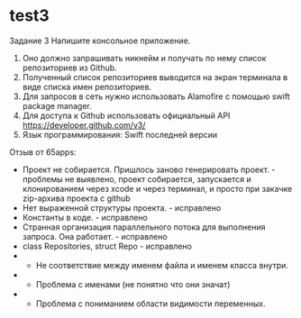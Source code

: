 # test3

Задание 3
Напишите консольное приложение.
1. Оно должно запрашивать никнейм и получать по нему список репозиториев из Github.
2. Полученный список репозиториев выводится на экран терминала в виде списка имен
репозиториев.
3. Для запросов в сеть нужно использовать Alamofire с помощью ​swift package manager.​
4. Для доступа к Github использовать официальный API ​https://developer.github.com/v3/
5. Язык программирования: Swift последней версии

Отзыв от 65apps:

- Проект не собирается. Пришлось заново генерировать проект. - проблемы не выявлено, проект собирается, запускается и клонированием через xcode и через терминал, и просто при закачке zip-архива проекта с github
- Нет выраженной структуры проекта. - исправлено
- Константы в коде. - исправлено
- Странная организация параллельного потока для выполнения запроса. Она работает. - исправлено
- class Repositories, struct Repo - исправлено
- - Не соответствие между именем файла и именем класса внутри.
- - Проблема с именами (не понятно что они значат)
- - Проблема с пониманием области видимости переменных.
